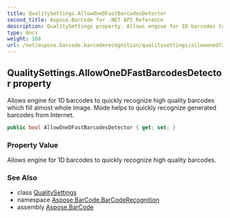 ```yaml
---
title: QualitySettings.AllowOneDFastBarcodesDetector
second_title: Aspose.BarCode for .NET API Reference
description: QualitySettings property. Allows engine for 1D barcodes to quickly recognize high quality barcodes which fill almost whole image. Mode helps to quickly recognize generated barcodes from Internet
type: docs
weight: 160
url: /net/aspose.barcode.barcoderecognition/qualitysettings/allowonedfastbarcodesdetector/
---
```

## QualitySettings.AllowOneDFastBarcodesDetector property

Allows engine for 1D barcodes to quickly recognize high quality barcodes which fill almost whole image. Mode helps to quickly recognize generated barcodes from Internet.

```csharp
public bool AllowOneDFastBarcodesDetector { get; set; }
```

### Property Value

Allows engine for 1D barcodes to quickly recognize high quality barcodes.

### See Also

* class [QualitySettings](../)
* namespace [Aspose.BarCode.BarCodeRecognition](../../qualitysettings/)
* assembly [Aspose.BarCode](../../../)


